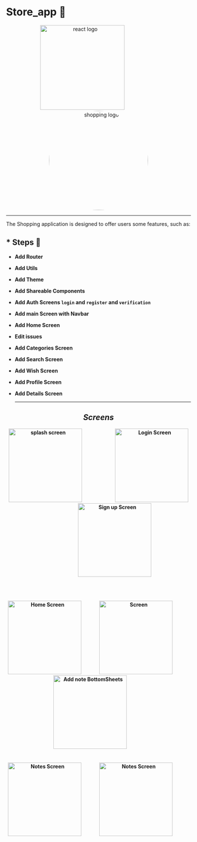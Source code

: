 # Store_app 📝
<div align="center">
    <img src="https://user-images.githubusercontent.com/114832629/230302399-5d8f34e7-bfc5-4597-8fff-6293044f47bd.png" alt="react logo" width=230> 
    &emsp;&emsp;&emsp;&emsp;&emsp;&emsp;
    <img src="https://encrypted-tbn0.gstatic.com/images?q=tbn:ANd9GcTZZq-WTxZ_6m2Am0Q5TvulE9CUBZ7A2exSKIPxrP0n9SAl0r91X1gqWR-9w6TxFjD7EoU&usqp=CAU" alt="shopping logo" width="270px" height="auto" style="border-radius:50%"> 
</div>
<hr>
The Shopping application is designed to offer users some features, such as:


## \* Steps 🐾

- <b> Add Router
- <b> Add Utils
- <b> Add Theme
- <b> Add Shareable Components
- <b> Add Auth Screens `login` and `register` and `verification`
- <b> Add main Screen with Navbar
- <b> Add Home Screen
- <b> Edit issues
- <b> Add Categories Screen
- <b> Add Search Screen
- <b> Add Wish Screen
- <b> Add Profile Screen
- <b> Add Details Screen

  <hr>
<h2 align="center"> <em>Screens</em></h2>
<div align="center">
    <img src="https://github.com/AyaAbdElmoneim158/Dibloma_Apps/assets/114832629/ae7bfbf3-37c7-423c-a0c7-eac6ec26a3a7" title="splash screen" width="200px" height="auto"> 
        &emsp;&emsp;&emsp;&emsp;&emsp;&emsp;
         <img src="https://github.com/AyaAbdElmoneim158/Dibloma_Apps/assets/114832629/dc408fc6-d88b-416f-a4f1-68de2d326249" title="Login Screen" width="200px" height="auto"> &emsp;&emsp;&emsp;&emsp;&emsp;&emsp;
 <img src="https://github.com/AyaAbdElmoneim158/Dibloma_Apps/assets/114832629/704da473-7c27-443e-b1b2-080c0b3171e0" title="Sign up Screen" width="200px" height="auto" > 
</div>

  <br><br>
  <div align="center">
      <img src="https://github.com/AyaAbdElmoneim158/Dibloma_Apps/assets/114832629/c1e19038-da97-46de-a893-5810411d50c9" title="Home Screen" width="200px" height="auto" > &emsp;&emsp;&emsp;
        <img src="https://github.com/AyaAbdElmoneim158/Dibloma_Apps/assets/114832629/6964315f-ab3c-4a01-b10f-f9a4384949ab" title=" Screen" width="200px" height="auto"> &emsp;&emsp;&emsp;
       <img src="https://github.com/AyaAbdElmoneim158/Dibloma_Apps/assets/114832629/7ba7e35f-3f47-48cb-9781-5edcde9a9f06" title="Add note BottomSheets" width="200px" height="auto"> &emsp;&emsp;&emsp;
  </div>
  <br><br>
      <div align="center">
      <img src="https://github.com/AyaAbdElmoneim158/Dibloma_Apps/assets/114832629/8900a412-a3a7-482a-96e7-a7770f7e5945" title="Notes Screen" width="200px" height="auto" > &emsp;&emsp;&emsp;
       <img src="https://github.com/AyaAbdElmoneim158/Dibloma_Apps/assets/114832629/834db010-6ac9-4313-ae44-3f903d0b7ea7" title="Notes Screen" width="200px" height="auto" > &emsp;&emsp;&emsp;
</div>
 
